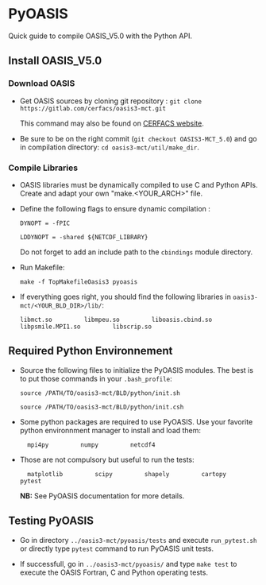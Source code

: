 # PyOASIS

Quick guide to compile OASIS_V5.0 with the Python API.

## Install OASIS_V5.0

### Download OASIS

* Get OASIS sources by cloning git repository : ```git clone https://gitlab.com/cerfacs/oasis3-mct.git```

    This command may also be found on [CERFACS website](https://oasis.cerfacs.fr/en/). 

* Be sure to be on the right commit (``` git checkout OASIS3-MCT_5.0 ```) and go in compilation directory: ``` cd oasis3-mct/util/make_dir ```.

### Compile Libraries

* OASIS libraries must be dynamically compiled to use C and Python APIs. Create and adapt your own "make.\<YOUR_ARCH\>" file.

* Define the following flags to ensure dynamic compilation :

    ``` DYNOPT = -fPIC ```

    ``` LDDYNOPT = -shared ${NETCDF_LIBRARY} ```

    Do not forget to add an include path to the `cbindings` module directory.


* Run Makefile:

    ``` make -f TopMakefileOasis3 pyoasis ```


* If everything goes right, you should find the following libraries in `oasis3-mct/<YOUR_BLD_DIR>/lib/`:

      libmct.so         libmpeu.so         liboasis.cbind.so         libpsmile.MPI1.so         libscrip.so

## Required Python Environnement

* Source the following files to initialize the PyOASIS modules. The best is to put those commands in your `.bash_profile`:

    ``` source /PATH/TO/oasis3-mct/BLD/python/init.sh ```

    ``` source /PATH/TO/oasis3-mct/BLD/python/init.csh ```

* Some python packages are required to use PyOASIS. Use your favorite python environnment manager to install and load them:

        mpi4py         numpy         netcdf4

* Those are not compulsory but useful to run the tests:

        matplotlib         scipy         shapely         cartopy         pytest

    **NB:** See PyOASIS documentation for more details.

## Testing PyOASIS

* Go in directory `../oasis3-mct/pyoasis/tests` and execute `run_pytest.sh` or directly type `pytest` command to run PyOASIS unit tests.

* If successfull, go in `../oasis3-mct/pyoasis/` and type `make test` to execute the OASIS Fortran, C and Python operating tests.
